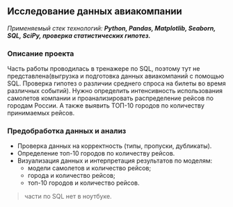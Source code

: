 ## Исследование данных авиакомпании
*Применяемый стек технологий:* ***Python, Pandas, Matplotlib, Seaborn, SQL, SciPy, проверка статистических гипотез.***

### Описание проекта
Часть работы проводилась в тренажере по SQL, поэтому тут не представлена(выгрузка и подготовка данных авиакомпаний с помощью SQL. Проверка гипотез о различии среднего спроса на билеты во время различных событий).
Нужно определить интенсивность использования самолетов компании и проанализировать распределение рейсов по городам России. А также выявить ТОП-10 городов по количеству принимаемых рейсов.


### Предобработка данных и анализ
- Проверка данных на корректность (типы, пропуски, дубликаты). 
- Определение топ-10 городов по количеству рейсов.
- Визуализация данных и интерпретация результатов по моделям: 
	- модели самолетов и количество рейсов;
	- города и количество рейсов; 
	- топ-10 городов и количество рейсов.
> части по SQL нет в ноутбуке. 